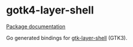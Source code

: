 # gotk4-layer-shell

[Package documentation](https://pkg.go.dev/github.com/diamondburned/gotk4-layer-shell/pkg/gtklayershell)

Go generated bindings for [gtk-layer-shell][layer-shell] (GTK3).

[layer-shell]: https://github.com/wmww/gtk-layer-shell
